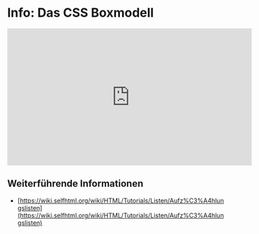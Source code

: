 # Info: Das CSS Boxmodell
<iframe title="Einführung HTML: Listen" src="https://zumvideo.de/videos/embed/a42b30d1-25ba-44fe-825a-4c31896e05e4" allowfullscreen="" sandbox="allow-same-origin allow-scripts allow-popups" width="560" height="315" frameborder="0"></iframe>

## Weiterführende Informationen
- [https://wiki.selfhtml.org/wiki/HTML/Tutorials/Listen/Aufz%C3%A4hlungslisten](https://wiki.selfhtml.org/wiki/HTML/Tutorials/Listen/Aufz%C3%A4hlungslisten)
